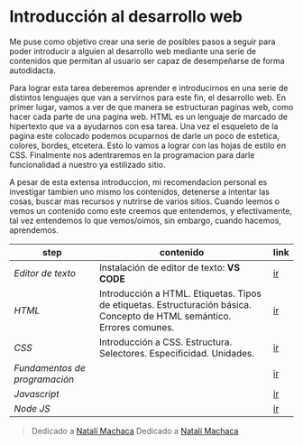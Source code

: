 # Introducción al desarrollo web

Me puse como objetivo crear una serie de posibles pasos a seguir para
poder introducir a alguien al desarrollo web mediante una serie de contenidos que permitan al usuario ser capaz de desempeñarse de forma autodidacta.

Para lograr esta tarea deberemos aprender e introducirnos en una serie de distintos lenguajes que van a servirnos para este fin, el desarrollo web. En primer lugar, vamos a ver de que manera se estructuran paginas web, como hacer cada parte de una pagina web. HTML es un lenguaje de marcado de hipertexto que va a ayudarnos con esa tarea. Una vez el esqueleto de la pagina este colocado podemos ocuparnos de darle un poco de estetica, colores, bordes, etcetera. Esto lo vamos a lograr con las hojas de estilo en CSS. Finalmente nos adentraremos en la programacion para darle funcionalidad a nuestro ya estilizado sitio.

A pesar de esta extensa introduccion, mi recomendacion personal es investigar tambien uno mismo los contenidos, detenerse a intentar las cosas, buscar mas recursos y nutrirse de varios sitios. Cuando leemos o vemos un contenido como este creemos que entendemos, y efectivamente, tal vez entendemos lo que vemos/oimos, sin embargo, cuando hacemos, aprendemos.

| step | contenido | link |
|--|--|--|
|*Editor de texto*|Instalación de editor de texto: **VS CODE**|[ir](./steps/editor-de-texto.md)|
| *HTML* | Introducción a HTML. Etiquetas. Tipos de etiquetas. Estructuración básica. Concepto de HTML semántico. Errores comunes. | [ir](./steps/HTML/HTML.md) |
| *CSS* | Introducción a CSS. Estructura. Selectores. Especificidad. Unidades. | [ir](./steps/CSS/CSS.md) |
| *Fundamentos de programación* |  | [ir](./steps/fundamentos-de-programacion.md) |
| *Javascript* |  | [ir](./steps/Javascript/Javascript.md) |
| *Node JS* |  | [ir]() |

> Dedicado a [Natalí Machaca](https://github.com/nattmnnm)
> Dedicado a [Natalí Machaca](https://github.com/nattmnnm)
